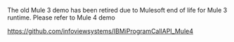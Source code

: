 The old Mule 3 demo has been retired due to Mulesoft end of life for Mule 3 runtime. Please refer to Mule 4 demo 

https://github.com/infoviewsystems/IBMiProgramCallAPI_Mule4

